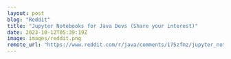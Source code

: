 ```yaml
---
layout: post
blog: "Reddit"
title: "Jupyter Notebooks for Java Devs (Share your interest)"
date: 2023-10-12T05:39:19Z
image: images/reddit.png
remote_url: "https://www.reddit.com/r/java/comments/175zfmz/jupyter_notebooks_for_java_devs_share_your/"
---
```

